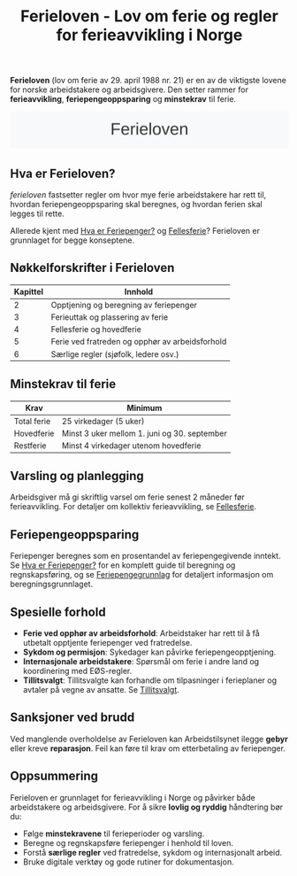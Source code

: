 ﻿---
title: "Ferieloven - Lov om ferie og regler for ferieavvikling i Norge"
seoTitle: "Ferieloven - Lov om ferie og regler for ferieavvikling i Norge"
meta_description: '**Ferieloven** (lov om ferie av 29. april 1988 nr. 21) er en av de viktigste lovene for norske arbeidstakere og arbeidsgivere. Den setter rammer for **ferieavvi...'
slug: ferieloven
type: blog
layout: pages/single
---

**Ferieloven** (lov om ferie av 29. april 1988 nr. 21) er en av de viktigste lovene for norske arbeidstakere og arbeidsgivere. Den setter rammer for **ferieavvikling**, **feriepengeoppsparing** og **minstekrav** til ferie.

![Ferieloven](ferieloven-image.svg)

## Hva er Ferieloven?

*ferieloven* fastsetter regler om hvor mye ferie arbeidstakere har rett til, hvordan feriepengeoppsparing skal beregnes, og hvordan ferien skal legges til rette.

Allerede kjent med [Hva er Feriepenger?](/blogs/regnskap/hva-er-feriepenger "Feriepenger i Regnskap - Beregning, Regnskapsføring og Praktiske Eksempler") og [Fellesferie](/blogs/regnskap/fellesferie "Fellesferie: Hva, regler og planlegging i Norge")? Ferieloven er grunnlaget for begge konseptene.

## Nøkkelforskrifter i Ferieloven

| Kapittel | Innhold                                              |
|----------|------------------------------------------------------|
| 2        | Opptjening og beregning av feriepenger               |
| 3        | Ferieuttak og plassering av ferie                    |
| 4        | Fellesferie og hovedferie                            |
| 5        | Ferie ved fratreden og opphør av arbeidsforhold      |
| 6        | Særlige regler (sjøfolk, ledere osv.)                |

## Minstekrav til ferie

| Krav           | Minimum                                             |
|----------------|-----------------------------------------------------|
| Total ferie    | 25 virkedager (5 uker)                              |
| Hovedferie     | Minst 3 uker mellom 1. juni og 30. september        |
| Restferie      | Minst 4 virkedager utenom hovedferie                |

## Varsling og planlegging

Arbeidsgiver må gi skriftlig varsel om ferie senest 2 måneder før ferieavvikling.
For detaljer om kollektiv ferieavvikling, se [Fellesferie](/blogs/regnskap/fellesferie "Fellesferie: Hva, regler og planlegging i Norge").

## Feriepengeoppsparing

Feriepenger beregnes som en prosentandel av feriepengegivende inntekt.
Se [Hva er Feriepenger?](/blogs/regnskap/hva-er-feriepenger "Feriepenger i Regnskap - Beregning, Regnskapsføring og Praktiske Eksempler") for en komplett guide til beregning og regnskapsføring, og se [Feriepengegrunnlag](/blogs/regnskap/feriepengegrunnlag "Feriepengegrunnlag: Grunnlag for beregning av feriepenger i Norge") for detaljert informasjon om beregningsgrunnlaget.

## Spesielle forhold

* **Ferie ved opphør av arbeidsforhold**: Arbeidstaker har rett til å få utbetalt opptjente feriepenger ved fratredelse.
* **Sykdom og permisjon**: Sykedager kan påvirke feriepengeopptjening.
* **Internasjonale arbeidstakere**: Spørsmål om ferie i andre land og koordinering med EØS-regler.
* **Tillitsvalgt**: Tillitsvalgte kan forhandle om tilpasninger i ferieplaner og avtaler på vegne av ansatte. Se [Tillitsvalgt](/blogs/regnskap/tillitsvalgt "Tillitsvalgt “ Rolle og ansvar i norsk regnskap").

## Sanksjoner ved brudd

Ved manglende overholdelse av Ferieloven kan Arbeidstilsynet ilegge **gebyr** eller kreve **reparasjon**. Feil kan føre til krav om etterbetaling av feriepenger.

## Oppsummering

Ferieloven er grunnlaget for ferieavvikling i Norge og påvirker både arbeidstakere og arbeidsgivere. For å sikre **lovlig og ryddig** håndtering bør du:

* Følge **minstekravene** til ferieperioder og varsling.
* Beregne og regnskapsføre feriepenger i henhold til loven.
* Forstå **særlige regler** ved fratredelse, sykdom og internasjonalt arbeid.
* Bruke digitale verktøy og gode rutiner for dokumentasjon.












